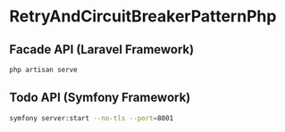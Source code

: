 # RetryAndCircuitBreakerPatternPhp

## Facade API (Laravel Framework)

```bash
php artisan serve
```

## Todo API (Symfony Framework)

```bash
symfony server:start --no-tls --port=8001
```
